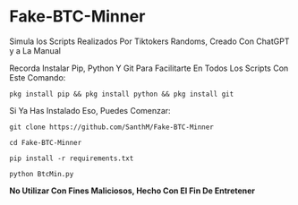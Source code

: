 # Fake-BTC-Minner
Simula los Scripts Realizados Por Tiktokers Randoms, Creado Con ChatGPT y a La Manual

Recorda Instalar Pip, Python Y Git Para Facilitarte En Todos Los Scripts Con Este Comando:

`pkg install pip && pkg install python && pkg install git`

Si Ya Has Instalado Eso, Puedes Comenzar:

`git clone https://github.com/SanthM/Fake-BTC-Minner`

`cd Fake-BTC-Minner`

`pip install -r requirements.txt`

`python BtcMin.py`

**No Utilizar Con Fines Maliciosos, Hecho Con El Fin De Entretener**
